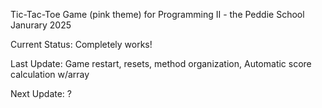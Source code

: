 Tic-Tac-Toe Game (pink theme) for Programming II - the Peddie School
Janurary 2025

Current Status: Completely works!

Last Update: Game restart, resets, method organization, Automatic score calculation w/array

Next Update: ?

